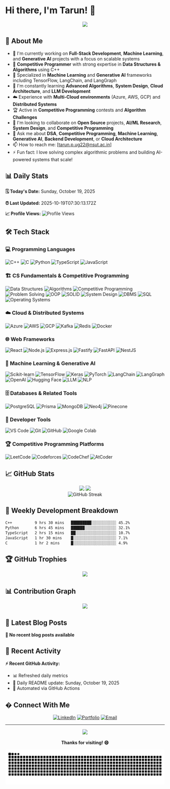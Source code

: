 # Hi there, I'm Tarun! 👋

<div align="center">
  <img src="https://readme-typing-svg.herokuapp.com/?lines=Full+Stack+Developer;Machine+Learning+Engineer;Competitive+Programmer;DSA+Enthusiast;Generative+AI+Developer;Open+Source+Contributor&center=true&width=500&height=50">
</div>

## 🚀 About Me

- 🔭 I'm currently working on **Full-Stack Development**, **Machine Learning**, and **Generative AI** projects with a focus on scalable systems
- 🧠 **Competitive Programmer** with strong expertise in **Data Structures & Algorithms** using C++
- 🤖 Specialized in **Machine Learning** and **Generative AI** frameworks including TensorFlow, LangChain, and LangGraph
- 🌱 I'm constantly learning **Advanced Algorithms**, **System Design**, **Cloud Architecture**, and **LLM Development**
- ☁️ Experience with **Multi-Cloud environments** (Azure, AWS, GCP) and **Distributed Systems**
- 🏆 Active in **Competitive Programming** contests and **Algorithm Challenges**
- 👯 I'm looking to collaborate on **Open Source** projects, **AI/ML Research**, **System Design**, and **Competitive Programming**
- 💬 Ask me about **DSA**, **Competitive Programming**, **Machine Learning**, **Generative AI**, **Backend Development**, or **Cloud Architecture**
- 📫 How to reach me: [tarun.p.ug22@nsut.ac.in]
- ⚡ Fun fact: I love solving complex algorithmic problems and building AI-powered systems that scale!

## 📊 Daily Stats

<!-- DAILY_STATS:START -->
**🗓️ Today's Date:** Sunday, October 19, 2025

**⏰ Last Updated:** 2025-10-19T07:30:13.172Z

**📈 Profile Views:** ![Profile Views](https://komarev.com/ghpvc/?username=Tarun2605&color=brightgreen)
<!-- DAILY_STATS:END -->

## 🛠️ Tech Stack

### 💻 Programming Languages
![C++](https://img.shields.io/badge/-C++-00599C?style=flat-square&logo=c%2B%2B&logoColor=white)
![C](https://img.shields.io/badge/-C-A8B9CC?style=flat-square&logo=c&logoColor=black)
![Python](https://img.shields.io/badge/-Python-3776AB?style=flat-square&logo=python&logoColor=white)
![TypeScript](https://img.shields.io/badge/-TypeScript-3178C6?style=flat-square&logo=typescript&logoColor=white)
![JavaScript](https://img.shields.io/badge/-JavaScript-F7DF1E?style=flat-square&logo=javascript&logoColor=black)

### 🏗️ CS Fundamentals & Competitive Programming
![Data Structures](https://img.shields.io/badge/-Data%20Structures-FF6B6B?style=flat-square&logo=datastructures&logoColor=white)
![Algorithms](https://img.shields.io/badge/-Algorithms-4ECDC4?style=flat-square&logo=algorithm&logoColor=white)
![Competitive Programming](https://img.shields.io/badge/-Competitive%20Programming-FFD93D?style=flat-square&logo=codeforces&logoColor=black)
![Problem Solving](https://img.shields.io/badge/-Problem%20Solving-A8E6CF?style=flat-square&logo=leetcode&logoColor=black)
![OOP](https://img.shields.io/badge/-OOP-45B7D1?style=flat-square&logo=object&logoColor=white)
![SOLID](https://img.shields.io/badge/-SOLID%20Principles-96CEB4?style=flat-square&logo=solid&logoColor=white)
![System Design](https://img.shields.io/badge/-System%20Design-FFEAA7?style=flat-square&logo=systemdesign&logoColor=black)
![DBMS](https://img.shields.io/badge/-DBMS-DDA0DD?style=flat-square&logo=database&logoColor=white)
![SQL](https://img.shields.io/badge/-SQL-336791?style=flat-square&logo=postgresql&logoColor=white)
![Operating Systems](https://img.shields.io/badge/-Operating%20Systems-FD79A8?style=flat-square&logo=linux&logoColor=white)

### ☁️ Cloud & Distributed Systems
![Azure](https://img.shields.io/badge/-Azure-0078D4?style=flat-square&logo=microsoft-azure&logoColor=white)
![AWS](https://img.shields.io/badge/-AWS-232F3E?style=flat-square&logo=amazon-aws&logoColor=white)
![GCP](https://img.shields.io/badge/-GCP-4285F4?style=flat-square&logo=google-cloud&logoColor=white)
![Kafka](https://img.shields.io/badge/-Kafka-231F20?style=flat-square&logo=apache-kafka&logoColor=white)
![Redis](https://img.shields.io/badge/-Redis-DC382D?style=flat-square&logo=redis&logoColor=white)
![Docker](https://img.shields.io/badge/-Docker-2496ED?style=flat-square&logo=docker&logoColor=white)

### 🌐 Web Frameworks
![React](https://img.shields.io/badge/-ReactJS-61DAFB?style=flat-square&logo=react&logoColor=black)
![Node.js](https://img.shields.io/badge/-Node.js-339933?style=flat-square&logo=node.js&logoColor=white)
![Express.js](https://img.shields.io/badge/-Express.js-000000?style=flat-square&logo=express&logoColor=white)
![Fastify](https://img.shields.io/badge/-Fastify-000000?style=flat-square&logo=fastify&logoColor=white)
![FastAPI](https://img.shields.io/badge/-FastAPI-009688?style=flat-square&logo=fastapi&logoColor=white)
![NestJS](https://img.shields.io/badge/-NestJS-E0234E?style=flat-square&logo=nestjs&logoColor=white)

### 🤖 Machine Learning & Generative AI
![Scikit-learn](https://img.shields.io/badge/-Scikit--learn-F7931E?style=flat-square&logo=scikit-learn&logoColor=white)
![TensorFlow](https://img.shields.io/badge/-TensorFlow-FF6F00?style=flat-square&logo=tensorflow&logoColor=white)
![Keras](https://img.shields.io/badge/-Keras-D00000?style=flat-square&logo=keras&logoColor=white)
![PyTorch](https://img.shields.io/badge/-PyTorch-EE4C2C?style=flat-square&logo=pytorch&logoColor=white)
![LangChain](https://img.shields.io/badge/-LangChain-1C3C3C?style=flat-square&logo=chainlink&logoColor=white)
![LangGraph](https://img.shields.io/badge/-LangGraph-FF6B35?style=flat-square&logo=graph&logoColor=white)
![OpenAI](https://img.shields.io/badge/-OpenAI-412991?style=flat-square&logo=openai&logoColor=white)
![Hugging Face](https://img.shields.io/badge/-Hugging%20Face-FFD21E?style=flat-square&logo=huggingface&logoColor=black)
![LLM](https://img.shields.io/badge/-Large%20Language%20Models-6C5CE7?style=flat-square&logo=ai&logoColor=white)
![NLP](https://img.shields.io/badge/-Natural%20Language%20Processing-00B894?style=flat-square&logo=nlp&logoColor=white)

### 🗄️ Databases & Related Tools
![PostgreSQL](https://img.shields.io/badge/-PostgreSQL-336791?style=flat-square&logo=postgresql&logoColor=white)
![Prisma](https://img.shields.io/badge/-Prisma%20ORM-2D3748?style=flat-square&logo=prisma&logoColor=white)
![MongoDB](https://img.shields.io/badge/-MongoDB-47A248?style=flat-square&logo=mongodb&logoColor=white)
![Neo4j](https://img.shields.io/badge/-Neo4j-008CC1?style=flat-square&logo=neo4j&logoColor=white)
![Pinecone](https://img.shields.io/badge/-Pinecone-000000?style=flat-square&logo=pinecone&logoColor=white)

### 🔧 Developer Tools
![VS Code](https://img.shields.io/badge/-VS%20Code-007ACC?style=flat-square&logo=visual-studio-code&logoColor=white)
![Git](https://img.shields.io/badge/-Git-F05032?style=flat-square&logo=git&logoColor=white)
![GitHub](https://img.shields.io/badge/-GitHub-181717?style=flat-square&logo=github&logoColor=white)
![Google Colab](https://img.shields.io/badge/-Google%20Colab-F9AB00?style=flat-square&logo=google-colab&logoColor=black)

### 🏆 Competitive Programming Platforms
![LeetCode](https://img.shields.io/badge/-LeetCode-FFA116?style=flat-square&logo=leetcode&logoColor=black)
![Codeforces](https://img.shields.io/badge/-Codeforces-1F8ACB?style=flat-square&logo=codeforces&logoColor=white)
![CodeChef](https://img.shields.io/badge/-CodeChef-5B4638?style=flat-square&logo=codechef&logoColor=white)
![AtCoder](https://img.shields.io/badge/-AtCoder-000000?style=flat-square&logo=atcoder&logoColor=white)

## 📈 GitHub Stats

<div align="center">
  <img height="180em" src="https://github-readme-stats.vercel.app/api?username=Tarun2605&show_icons=true&theme=tokyonight&include_all_commits=true&count_private=true"/>
  <img height="180em" src="https://github-readme-stats.vercel.app/api/top-langs/?username=Tarun2605&layout=compact&langs_count=8&theme=tokyonight"/>
</div>

<div align="center">
  <img src="https://github-readme-streak-stats.herokuapp.com/?user=Tarun2605&theme=tokyonight" alt="GitHub Streak"/>
</div>

## 🎯 Weekly Development Breakdown

<!-- WEEKLY_STATS:START -->
```text
C++          9 hrs 30 mins   █████████░░░░░░░░░░░ 45.2%
Python       6 hrs 45 mins   ██████░░░░░░░░░░░░░░ 32.1%
TypeScript   2 hrs 15 mins   ██░░░░░░░░░░░░░░░░░░ 10.7%
JavaScript   1 hr 30 mins    █░░░░░░░░░░░░░░░░░░░ 7.1%
C            1 hr 2 mins     █░░░░░░░░░░░░░░░░░░░ 4.9%
```
<!-- WEEKLY_STATS:END -->

## 🏆 GitHub Trophies

<div align="center">
  <img src="https://github-profile-trophy.vercel.app/?username=Tarun2605&theme=tokyonight&no-frame=false&no-bg=false&margin-w=4"/>
</div>

## 📊 Contribution Graph

<div align="center">
  <img src="https://github-readme-activity-graph.vercel.app/graph?username=Tarun2605&theme=tokyo-night"/>
</div>

## 📝 Latest Blog Posts

<!-- BLOG:START -->
**📰 No recent blog posts available**
<!-- BLOG:END -->

## 🌟 Recent Activity

<!-- RECENT_ACTIVITY:START -->
**⚡ Recent GitHub Activity:**
- 📊 Refreshed daily metrics
- 📅 Daily README update: Sunday, October 19, 2025
- 🤖 Automated via GitHub Actions
<!-- RECENT_ACTIVITY:END -->

## � Connect With Me

<div align="center">
  
[![LinkedIn](https://img.shields.io/badge/-LinkedIn-0077B5?style=for-the-badge&logo=linkedin&logoColor=white)](https://www.linkedin.com/in/tarun-prakash-6255b3257/)
[![Portfolio](https://img.shields.io/badge/-Portfolio-000000?style=for-the-badge&logo=react&logoColor=white)](https://steeldev.in/)
[![Email](https://img.shields.io/badge/-Email-D14836?style=for-the-badge&logo=gmail&logoColor=white)](mailto:tarun.p.ug22@nsut.ac.in)

</div>

---

<div align="center">
  <img src="https://quotes-github-readme.vercel.app/api?type=horizontal&theme=tokyonight"/>
</div>

<div align="center">
  
**Thanks for visiting! 😄**

![Snake animation](https://github.com/Tarun2605/Tarun2605/blob/output/github-contribution-grid-snake.svg)

</div><!--
**Tarun2605/Tarun2605** is a ✨ _special_ ✨ repository because its `README.md` (this file) appears on your GitHub profile.

Here are some ideas to get you started:

- 🔭 I’m currently working on ...
- 🌱 I’m currently learning ...
- 👯 I’m looking to collaborate on ...
- 🤔 I’m looking for help with ...
- 💬 Ask me about ...
- 📫 How to reach me: ...
- 😄 Pronouns: ...
- ⚡ Fun fact: ...
-->
